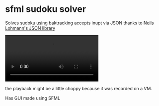 # sfml sudoku solver

Solves sudoku using baktracking
accepts inupt via JSON thanks to [Neils Lohmann's JSON library](https://github.com/nlohmann/json)

![demonstration](./static/demonstration.webm.mov)

the playback might be a little choppy because it was recorded on a VM.

Has GUI made using SFML
